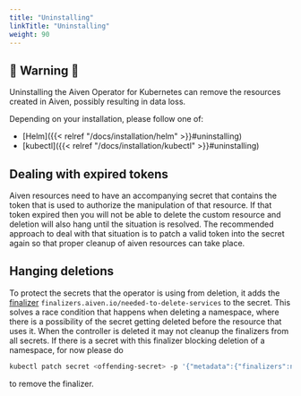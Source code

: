```yaml
---
title: "Uninstalling"
linkTitle: "Uninstalling"
weight: 90
---
```


## 🚨 Warning 🚨

Uninstalling the Aiven Operator for Kubernetes can remove the resources created in Aiven, possibly resulting in data loss.

Depending on your installation, please follow one of:

* [Helm]({{< relref "/docs/installation/helm" >}}#uninstalling)
* [kubectl]({{< relref "/docs/installation/kubectl" >}}#uninstalling)

## Dealing with expired tokens

Aiven resources need to have an accompanying secret that contains the token that is used to authorize the manipulation of that resource.
If that token expired then you will not be able to delete the custom resource and deletion will also hang until the situation is resolved.
The recommended approach to deal with that situation is to patch a valid token into the secret again so that proper cleanup of aiven resources can take place.

## Hanging deletions

To protect the secrets that the operator is using from deletion, it adds the [finalizer](https://kubernetes.io/docs/concepts/overview/working-with-objects/finalizers/) `finalizers.aiven.io/needed-to-delete-services` to the secret.
This solves a race condition that happens when deleting a namespace, where there is a possibility of the secret getting deleted before the resource that uses it.
When the controller is deleted it may not cleanup the finalizers from all secrets.
If there is a secret with this finalizer blocking deletion of a namespace, for now please do

```bash
kubectl patch secret <offending-secret> -p '{"metadata":{"finalizers":null}}' --type=merge
```

to remove the finalizer.
